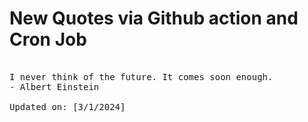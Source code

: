 # New Quotes via Github action and Cron Job

<pre>
<!-- #quote -->
I never think of the future. It comes soon enough.
- Albert Einstein

Updated on: [3/1/2024]
<!-- #quoteEnd -->
</pre>
